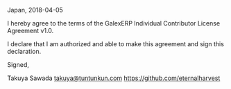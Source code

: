 Japan, 2018-04-05

I hereby agree to the terms of the GalexERP Individual Contributor License
Agreement v1.0.

I declare that I am authorized and able to make this agreement and sign this
declaration.

Signed,

Takuya Sawada <takuya@tuntunkun.com> https://github.com/eternalharvest
